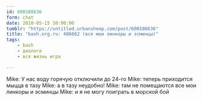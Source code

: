 ```yaml
---
id: 600108636
form: chat
date: 2010-05-15 10:00:00
tumblr: "https://untitled.urbansheep.com/post/600108636"
title: "bash.org.ru: 406662 (все мои линкоры и эсминцы)"
tags:
    - bash
    - диалоги
    - вся жизнь игра

---
```


Mike: У нас воду горячую отключили до 24-го
Mike: теперь приходится мыцца в тазу
Mike: а в тазу неудобно!
Mike: там не помещаются все мои линкоры и эсминцы
Mike: и я не могу поиграть в морской бой

